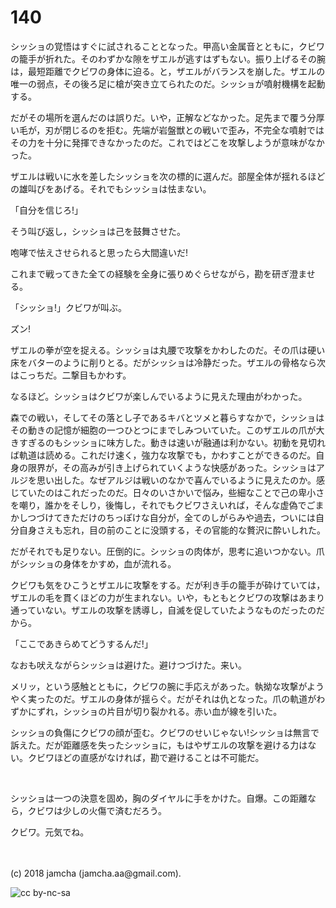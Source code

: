 # 140

シッショの覚悟はすぐに試されることとなった。甲高い金属音とともに，クビワの籠手が折れた。そのわずかな隙をザエルが逃すはずもない。振り上げるその腕は，最短距離でクビワの身体に迫る。と，ザエルがバランスを崩した。ザエルの唯一の弱点，その後ろ足に槍が突き立てられたのだ。シッショが噴射機構を起動する。  

だがその場所を選んだのは誤りだ。いや，正解などなかった。足先まで覆う分厚い毛が，刃が閉じるのを拒む。先端が岩盤獣との戦いで歪み，不完全な噴射ではその力を十分に発揮できなかったのだ。これではどこを攻撃しようが意味がなかった。  

ザエルは戦いに水を差したシッショを次の標的に選んだ。部屋全体が揺れるほどの雄叫びをあげる。それでもシッショは怯まない。  

「自分を信じろ!」  

そう叫び返し，シッショは己を鼓舞させた。  

咆哮で怯えさせられると思ったら大間違いだ!  

これまで戦ってきた全ての経験を全身に張りめぐらせながら，勘を研ぎ澄ませる。  

「シッショ!」クビワが叫ぶ。  

ズン!  

ザエルの拳が空を捉える。シッショは丸腰で攻撃をかわしたのだ。その爪は硬い床をバターのように削りとる。だがシッショは冷静だった。ザエルの骨格なら次はこっちだ。二撃目もかわす。  

なるほど。シッショはクビワが楽しんでいるように見えた理由がわかった。  

森での戦い，そしてその落とし子であるキバとツメと暮らすなかで，シッショはその動きの記憶が細胞の一つひとつにまでしみついていた。このザエルの爪が大きすぎるのもシッショに味方した。動きは速いが融通は利かない。初動を見切れば軌道は読める。これだけ速く，強力な攻撃でも，かわすことができるのだ。自身の限界が，その高みが引き上げられていくような快感があった。シッショはアルジを思い出した。なぜアルジは戦いのなかで喜んでいるように見えたのか。感じていたのはこれだったのだ。日々のいさかいで悩み，些細なことで己の卑小さを嘲り，誰かをそしり，後悔し，それでもクビワさえいれば，そんな虚偽でごまかしつづけてきただけのちっぽけな自分が，全てのしがらみや過去，ついには自分自身さえも忘れ，目の前のことに没頭する，その官能的な贅沢に酔いしれた。  

だがそれでも足りない。圧倒的に。シッショの肉体が，思考に追いつかない。爪がシッショの身体をかすめ，血が流れる。  

クビワも気をひこうとザエルに攻撃をする。だが利き手の籠手が砕けていては，ザエルの毛を貫くほどの力が生まれない。いや，もともとクビワの攻撃はあまり通っていない。ザエルの攻撃を誘導し，自滅を促していたようなものだったのだから。  

「ここであきらめてどうするんだ!」  

なおも吠えながらシッショは避けた。避けつづけた。来い。  

メリッ，という感触とともに，クビワの腕に手応えがあった。執拗な攻撃がようやく実ったのだ。ザエルの身体が揺らぐ。だがそれは仇となった。爪の軌道がわずかにずれ，シッショの片目が切り裂かれる。赤い血が線を引いた。  

シッショの負傷にクビワの顔が歪む。クビワのせいじゃない!シッショは無言で訴えた。だが距離感を失ったシッショに，もはやザエルの攻撃を避ける力はない。クビワほどの直感がなければ，勘で避けることは不可能だ。  

<br>  

シッショは一つの決意を固め，胸のダイヤルに手をかけた。自爆。この距離なら，クビワは少しの火傷で済むだろう。  

クビワ。元気でね。  

<br>  
<br>  
(c) 2018 jamcha (jamcha.aa@gmail.com).  

![cc by-nc-sa](http://i.creativecommons.org/l/by-nc-sa/4.0/88x31.png)
